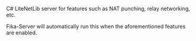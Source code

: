C# LiteNetLib server for features such as NAT punching, relay networking, etc.

Fika-Server will automatically run this when the aforementioned features are enabled.
